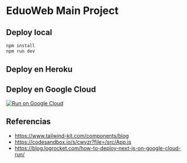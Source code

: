 # EduoWeb Main Project

## Deploy local

```bash
npm install
npm run dev
```

## Deploy en Heroku

## Deploy en Google Cloud

[![Run on Google Cloud](https://deploy.cloud.run/button.svg)](https://deploy.cloud.run)

## Referencias

- <https://www.tailwind-kit.com/components/blog>
- <https://codesandbox.io/s/cwyzr?file=/src/App.js>
- <https://blog.logrocket.com/how-to-deploy-next-js-on-google-cloud-run/>
